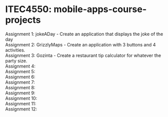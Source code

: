 # ITEC4550: mobile-apps-course-projects

Assignment 1: jokeADay - Create an application that displays the joke of the day<br>
Assignment 2: GrizzlyMaps - Create an application with 3 buttons and 4 activities.<br>
Assignment 3: Gozinta - Create a restaurant tip calculator for whatever the party size.<br/>
Assignment 4:<br>
Assignment 5:<br>
Assignment 6:<br>
Assignment 7:<br>
Assignment 8:<br>
Assignment 9:<br>
Assignment 10:<br>
Assignment 11:<br>
Assignment 12:<br>
